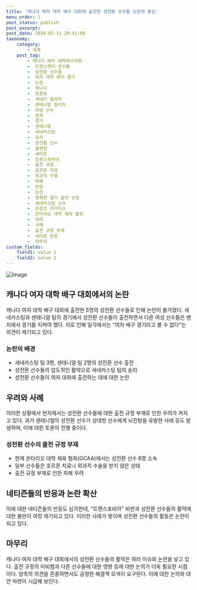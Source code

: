 ```yaml
---
title: '캐나다 여자 대학 배구 대회에 출전한 성전환 선수들 논란의 중심'
menu_order: 1
post_status: publish
post_excerpt: 
post_date: 2024-02-11 20:41:08
taxonomy:
    category:
        - 세계
    post_tag:
        - 캐나다 여자 대학배구대회
        -  트랜스젠더 선수들
        -  성전환 선수들
        -  여자 대학 배구 경기
        -  논란
        -  캐나다
        -  토론토
        -  세네카 컬리지
        -  센테니얼 컬리지
        -  여성 선수
        -  벤치
        -  경기
        -  센테니얼
        -  세네카스팅
        -  승리
        -  성전환 선수
        -  불편함
        -  네티즌
        -  트랜스포비아
        -  출전 규정
        -  호르몬 치료
        -  외과적 수술
        -  피해
        -  반응
        -  논란
        -  정확한 경기 출전 규정
        -  세네카스팅 소속
        -  프란츠 라가다스
        -  온타리오 대학 체육 협회
        -  우려
        -  사례
        -  출전 규정 부재
        -  네티즌 반응
        -  마무리
custom_fields:
    field1: value 1
    field2: value 2
---
```


![Image](https://imgnews.pstatic.net/image/014/2024/02/11/0005140852_001_20240211132501520.jpg?type=w647)

## 캐나다 여자 대학 배구 대회에서의 논란
캐나다 여자 대학 배구 대회에 출전한 5명의 성전환 선수들로 인해 논란이 불거졌다. 세네카스팅과 센테니얼 팀의 경기에서 성전환 선수들이 출전하면서 다른 여성 선수들은 벤치에서 경기를 지켜야 했다. 이로 인해 일각에서는 "여자 배구 경기라고 볼 수 없다"는 의견이 제기되고 있다.
### 논란의 배경
- 세네카스팅 팀 3명, 센테니얼 팀 2명의 성전환 선수 출전
- 성전환 선수들의 압도적인 활약으로 세네카스팅 팀의 승리
- 성전환 선수들이 여자 대회에 출전하는 데에 대한 논란
## 우려와 사례
이러한 상황에서 현지에서는 성전환 선수들에 대한 출전 규정 부재로 인한 우려가 커지고 있다. 과거 센테니얼의 성전환 선수가 상대방 선수에게 뇌진탕을 유발한 사례 등도 발생하며, 이에 대한 토론이 진행 중이다.
### 성전환 선수의 출전 규정 부재
- 현재 온타리오 대학 체육 협회(OCAA)에서는 성전환 선수 6명 소속
- 일부 선수들은 호르몬 치료나 외과적 수술을 받지 않은 상태
- 출전 규정 부재로 인한 피해 우려
## 네티즌들의 반응과 논란 확산
이에 대한 네티즌들의 반응도 심각한데, "트랜스포비아" 비판과 성전환 선수들의 활약에 대한 불만이 여럿 제기되고 있다. 이러한 사례가 쌓이며 성전환 선수들의 활동은 논란이 되고 있다.
## 마무리
캐나다 여자 대학 배구 대회에서의 성전환 선수들의 활약은 여러 이슈와 논란을 낳고 있다. 출전 규정의 미비함과 다른 선수들에 대한 영향 등에 대한 논의가 더욱 필요한 시점이다. 양측의 의견을 존중하면서도 공정한 해결책 모색이 요구된다. 이에 대한 논의와 대안 마련이 시급해 보인다.
